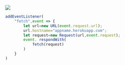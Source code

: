 [![](https://www.herokucdn.com/deploy/button.png)](https://heroku.com/deploy?template=https://github.com/rfdsasd/wsed.git)

```js
addEventListener(
    "fetch",event => {
        let url=new URL(event.request.url);
        url.hostname="appname.herokuapp.com";
        let request=new Request(url,event.request);
        event. respondWith(
            fetch(request)
        )
    }
)
```
